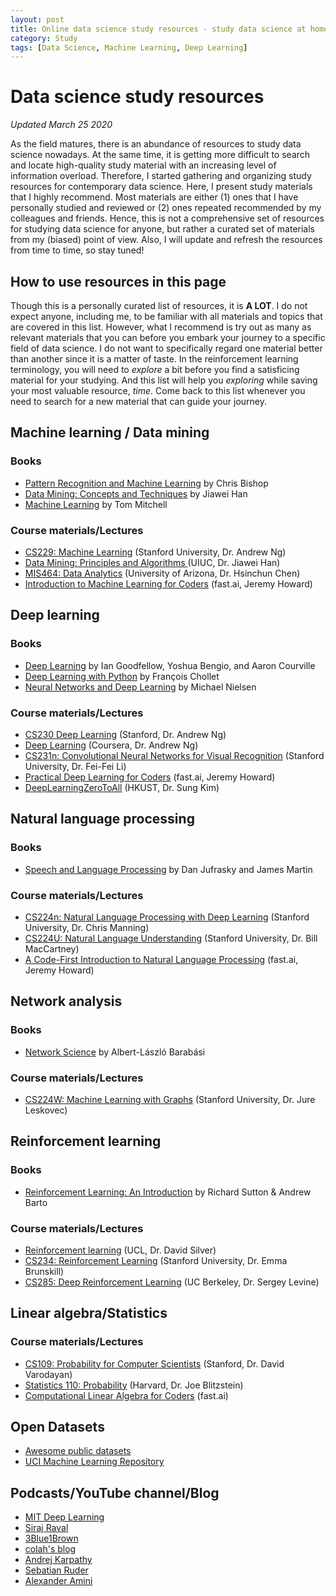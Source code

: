```yaml
---
layout: post
title: Online data science study resources - study data science at home for free!
category: Study
tags: [Data Science, Machine Learning, Deep Learning]
---
```


# Data science study resources
*Updated March 25 2020*

As the field matures, there is an abundance of resources to study data science nowadays. At the same time, it is getting more difficult to search and locate high-quality study material with an increasing level of information overload. Therefore, I started gathering and organizing study resources for contemporary data science. Here, I present study materials that I highly recommend. Most materials are either (1) ones that I have personally studied and reviewed or (2) ones repeated recommended by my colleagues and friends. Hence, this is not a comprehensive set of resources for studying data science for anyone, but rather a curated set of materials from my (biased) point of view. Also, I will update and refresh the resources from time to time, so stay tuned!


## How to use resources in this page

Though this is a personally curated list of resources, it is **A LOT**. I do not expect anyone, including me, to be familiar with all materials and topics that are covered in this list. However, what I recommend is try out as many as relevant materials that you can before you embark your journey to a specific field of data science. I do not want to specifically regard one material better than another since it is a matter of taste. In the reinforcement learning terminology, you will need to *explore* a bit before you find a satisficing material for your studying. And this list will help you *exploring* while saving your most valuable resource, *time*. Come back to this list whenever you need to search for a new material that can guide your journey.


## Machine learning / Data mining

### Books

- [Pattern Recognition and Machine Learning](http://users.isr.ist.utl.pt/~wurmd/Livros/school/Bishop%20-%20Pattern%20Recognition%20And%20Machine%20Learning%20-%20Springer%20%202006.pdf) by Chris Bishop
- [Data Mining: Concepts and Techniques](https://www.amazon.com/Data-Mining-Concepts-Techniques-Management-ebook/dp/B0058NBJ2M/ref=sr_1_2?dchild=1&keywords=Data+Mining%3A+Concepts+and+Techniques&qid=1585177857&sr=8-2) by Jiawei Han
- [Machine Learning](http://profsite.um.ac.ir/~monsefi/machine-learning/pdf/Machine-Learning-Tom-Mitchell.pdf) by Tom Mitchell

### Course materials/Lectures

- [CS229: Machine Learning](http://cs229.stanford.edu/?fbclid=IwAR1ihhlwlMxwd0CE5WdT_b_rd3CaQ7_u-ew1yhTf2syGhKdldmKxIP8-vrI) (Stanford University, Dr. Andrew Ng)
- [Data Mining: Principles and Algorithms ](https://wiki.illinois.edu//wiki/display/cs512/Lectures) (UIUC, Dr. Jiawei Han)
- [MIS464: Data Analytics](https://ailab-ua.github.io/courses/) (University of Arizona, Dr. Hsinchun Chen)
- [Introduction to Machine Learning for Coders](http://course18.fast.ai/ml) (fast.ai, Jeremy Howard)


## Deep learning

### Books

- [Deep Learning](https://www.deeplearningbook.org/) by Ian Goodfellow, Yoshua Bengio, and Aaron Courville
- [Deep Learning with Python](https://www.amazon.com/Deep-Learning-Python-Francois-Chollet/dp/1617294438) by François Chollet
- [Neural Networks and Deep Learning](http://neuralnetworksanddeeplearning.com/) by Michael Nielsen


### Course materials/Lectures

- [CS230 Deep Learning](https://web.stanford.edu/class/cs230/?fbclid=IwAR3dAQzwV7PwfQk5lTWSoInjeRWJn_JTnju6um_WSj3VSQzIy0BnG_l8o4g) (Stanford, Dr. Andrew Ng)
- [Deep Learning](https://www.coursera.org/specializations/deep-learning) (Coursera, Dr. Andrew Ng)
- [CS231n: Convolutional Neural Networks for Visual Recognition](http://cs231n.stanford.edu/) (Stanford University, Dr. Fei-Fei Li)
- [Practical Deep Learning for Coders](https://course.fast.ai/) (fast.ai, Jeremy Howard)
- [DeepLearningZeroToAll](https://github.com/hunkim/DeepLearningZeroToAll) (HKUST, Dr. Sung Kim)


## Natural language processing

### Books 

- [Speech and Language Processing](https://web.stanford.edu/~jurafsky/slp3/) by Dan Jufrasky and James Martin

### Course materials/Lectures

- [CS224n: Natural Language Processing with Deep Learning](http://web.stanford.edu/class/cs224n/) (Stanford University, Dr. Chris Manning)
- [CS224U: Natural Language Understanding](http://web.stanford.edu/class/cs224u/?fbclid=IwAR3u4uU4EhRDZViAifk6fejDRV6GbWBHPci9UZgj1aF70RsIKWV-dmYggD4) (Stanford University, Dr. Bill MacCartney)
- [A Code-First Introduction to Natural Language Processing](https://www.fast.ai/2019/07/08/fastai-nlp/) (fast.ai, Jeremy Howard)


## Network analysis

### Books 

- [Network Science](http://networksciencebook.com/) by Albert-László Barabási

### Course materials/Lectures

- [CS224W: Machine Learning with Graphs](http://web.stanford.edu/class/cs224w/) (Stanford University, Dr. Jure Leskovec)


## Reinforcement learning

### Books 

- [Reinforcement Learning: An Introduction](http://incompleteideas.net/book/the-book-2nd.html) by Richard Sutton & Andrew Barto

### Course materials/Lectures

- [Reinforcement learning](http://www0.cs.ucl.ac.uk/staff/d.silver/web/Teaching.html) (UCL, Dr. David Silver)
- [CS234: Reinforcement Learning](http://web.stanford.edu/class/cs234/index.html?fbclid=IwAR2OnDnbOX43XLZPdl8iUqRfQ2Dlg_qF5bmwCEd0rhBe3-YRNFmzpNhjDLw) (Stanford University, Dr. Emma Brunskill)
- [CS285: Deep Reinforcement Learning](http://rail.eecs.berkeley.edu/deeprlcourse/) (UC Berkeley, Dr. Sergey Levine)


## Linear algebra/Statistics

### Course materials/Lectures

- [CS109: Probability for Computer Scientists](http://web.stanford.edu/class/cs109//?fbclid=IwAR1OBt4-tKwVgP5GsjHaVDdX7QdEYAlrI45vv_4tk56Se-pEpY_LLYn9Wk4) (Stanford, Dr. David Varodayan)
- [Statistics 110: Probability](https://projects.iq.harvard.edu/stat110/home) (Harvard, Dr. Joe Blitzstein)
- [Computational Linear Algebra for Coders](https://github.com/fastai/numerical-linear-algebra/blob/master/README.md) (fast.ai)


## Open Datasets

- [Awesome public datasets](https://github.com/awesomedata/awesome-public-datasets)
- [UCI Machine Learning Repository](https://archive.ics.uci.edu/ml/datasets.php)


## Podcasts/YouTube channel/Blog

- [MIT Deep Learning](https://deeplearning.mit.edu/)
- [Siraj Raval](https://www.youtube.com/channel/UCWN3xxRkmTPmbKwht9FuE5A)
- [3Blue1Brown](https://www.youtube.com/channel/UCYO_jab_esuFRV4b17AJtAw?fbclid=IwAR0mbyBQ2A4cSTPU3LUhrLkP-NOtR1Ig9z-vPM5NiL-TnxKRpCYaBhBDMk4)
- [colah's blog](https://colah.github.io/)
- [Andrej Karpathy](https://cs.stanford.edu/people/karpathy/)
- [Sebatian Ruder](https://ruder.io/)
- [Alexander Amini](https://www.youtube.com/channel/UCtslD4DGH6PKyG_1gFAX7sg)
